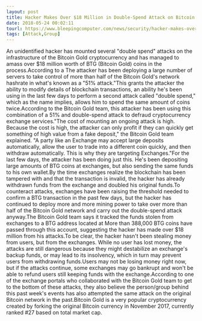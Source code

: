 ```yaml
---
layout: post
title: Hacker Makes Over $18 Million in Double-Spend Attack on Bitcoin Gold Network
date: 2018-05-24 00:02:11
tourl: https://www.bleepingcomputer.com/news/security/hacker-makes-over-18-million-in-double-spend-attack-on-bitcoin-gold-network/
tags: [Attack,Group]
---
```

An unidentified hacker has mounted several "double spend" attacks on the infrastructure of the Bitcoin Gold cryptocurrency and has managed to amass over $18 million worth of BTG (Bitcoin Gold) coins in the process.According to a The attacker has been deploying a large number of servers to take control of more than half of the Bitcoin Gold's network hashrate in what's known as a "51% attack."This grants the attacker the ability to modify details of blockchain transactions, an ability he's been using in the last few days to perform a second attack called "double spend," which as the name implies, allows him to spend the same amount of coins twice.According to the Bitcoin Gold team, this attacker has been using this combination of a 51% and double-spend attack to defraud cryptocurrency exchange services."The cost of mounting an ongoing attack is high. Because the cost is high, the attacker can only profit if they can quickly get something of high value from a fake deposit," the Bitcoin Gold team explained. "A party like an Exchange may accept large deposits automatically, allow the user to trade into a different coin quickly, and then withdraw automatically. This is why they are targeting Exchanges."For the last few days, the attacker has been doing just this. He's been depositing large amounts of BTG coins at exchanges, but also sending the same funds to his own wallet.By the time exchanges realize the blockchain has been tampered with and that the transaction is invalid, the hacker has already withdrawn funds from the exchange and doubled his original funds.To counteract attacks, exchanges have been raising the threshold needed to confirm a BTG transaction in the past few days, but the hacker has continued to deploy more and more mining power to take over more than half of the Bitcoin Gold network and carry out the double-spend attack anyway.The Bitcoin Gold team says it tracked the funds stolen from exchanges to a BTG address located at More than 388,000 BTG coins have passed through this account, suggesting the hacker has made over $18 million from his attacks.To be clear, the hacker hasn't been stealing money from users, but from the exchanges. While no user has lost money, the attacks are still dangerous because they might destabilize an exchange's backup funds, or may lead to its insolvency, which in turn may prevent users from withdrawing funds.Users may not be losing money right now, but if the attacks continue, some exchanges may go bankrupt and won't be able to refund users still keeping funds with the exchange.According to one of the exchange portals who collaborated with the Bitcoin Gold team to get to the bottom of these attacks, they also believe the person/group behind this past week's events has also attempted the same attack on the original Bitcoin network in the past.Bitcoin Gold is a very popular cryptocurrency created by forking the original Bitcoin currency in November 2017, currently ranked #27 based on total market cap.